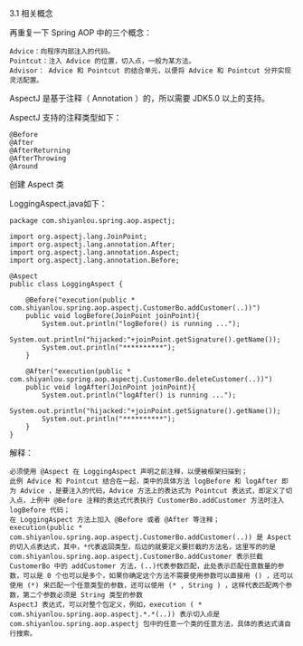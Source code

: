 3.1 相关概念

再重复一下 Spring AOP 中的三个概念：

    Advice：向程序内部注入的代码。
    Pointcut：注入 Advice 的位置，切入点，一般为某方法。
    Advisor： Advice 和 Pointcut 的结合单元，以便将 Advice 和 Pointcut 分开实现灵活配置。

AspectJ 是基于注释（ Annotation ）的，所以需要 JDK5.0 以上的支持。

AspectJ 支持的注释类型如下：

    @Before
    @After
    @AfterReturning
    @AfterThrowing
    @Around
创建 Aspect 类

LoggingAspect.java如下：
````
package com.shiyanlou.spring.aop.aspectj;

import org.aspectj.lang.JoinPoint;
import org.aspectj.lang.annotation.After;
import org.aspectj.lang.annotation.Aspect;
import org.aspectj.lang.annotation.Before;

@Aspect
public class LoggingAspect {

    @Before("execution(public * com.shiyanlou.spring.aop.aspectj.CustomerBo.addCustomer(..))")
    public void logBefore(JoinPoint joinPoint){
        System.out.println("logBefore() is running ...");
        System.out.println("hijacked:"+joinPoint.getSignature().getName());
        System.out.println("**********");
    }

    @After("execution(public * com.shiyanlou.spring.aop.aspectj.CustomerBo.deleteCustomer(..))")
    public void logAfter(JoinPoint joinPoint){
        System.out.println("logAfter() is running ...");
        System.out.println("hijacked:"+joinPoint.getSignature().getName());
        System.out.println("**********");
    }
}
````
解释：

    必须使用 @Aspect 在 LoggingAspect 声明之前注释，以便被框架扫描到；
    此例 Advice 和 Pointcut 结合在一起，类中的具体方法 logBefore 和 logAfter 即为 Advice ，是要注入的代码，Advice 方法上的表达式为 Pointcut 表达式，即定义了切入点，上例中 @Before 注释的表达式代表执行 CustomerBo.addCustomer 方法时注入 logBefore 代码；
    在 LoggingAspect 方法上加入 @Before 或者 @After 等注释；
    execution(public * com.shiyanlou.spring.aop.aspectj.CustomerBo.addCustomer(..)) 是 Aspect 的切入点表达式，其中，*代表返回类型，后边的就要定义要拦截的方法名，这里写的的是 com.shiyanlou.spring.aop.aspectj.CustomerBo.addCustomer 表示拦截 CustomerBo 中的 addCustomer 方法，(..)代表参数匹配，此处表示匹配任意数量的参数，可以是 0 个也可以是多个，如果你确定这个方法不需要使用参数可以直接用 () ，还可以使用 (*) 来匹配一个任意类型的参数，还可以使用 (* , String ) ，这样代表匹配两个参数，第二个参数必须是 String 类型的参数
    AspectJ 表达式，可以对整个包定义，例如，execution ( * com.shiyanlou.spring.aop.aspectj.*.*(..)) 表示切入点是 com.shiyanlou.spring.aop.aspectj 包中的任意一个类的任意方法，具体的表达式请自行搜索。
